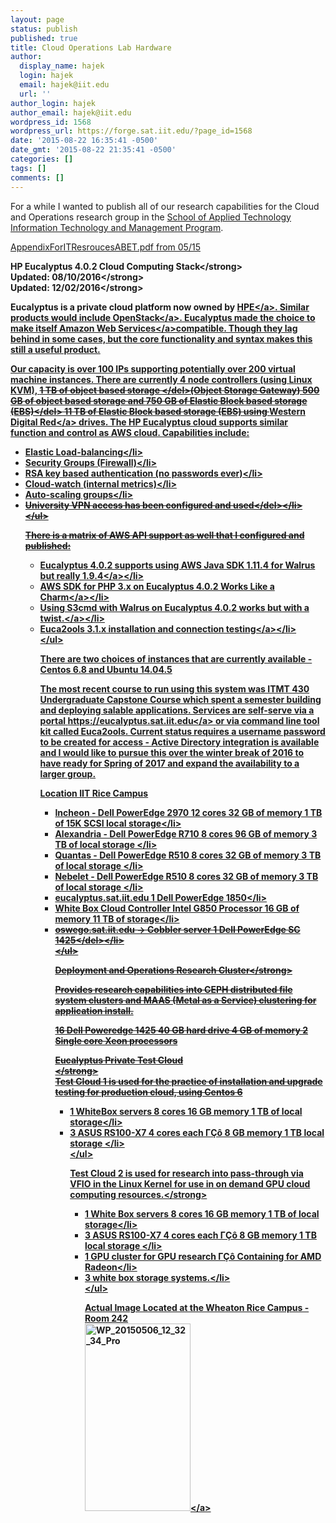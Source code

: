 ```yaml
---
layout: page
status: publish
published: true
title: Cloud Operations Lab Hardware
author:
  display_name: hajek
  login: hajek
  email: hajek@iit.edu
  url: ''
author_login: hajek
author_email: hajek@iit.edu
wordpress_id: 1568
wordpress_url: https://forge.sat.iit.edu/?page_id=1568
date: '2015-08-22 16:35:41 -0500'
date_gmt: '2015-08-22 21:35:41 -0500'
categories: []
tags: []
comments: []
---
```

For a while I wanted to publish all of our research capabilities for the Cloud and Operations research group in the [School of Applied Technology](http:&#47;&#47;appliedtech.iit.edu "School of Applied Technology")  [Information Technology and Management Program](http:&#47;&#47;appliedtech.iit.edu&#47;itm "ITM"). 

[AppendixForITResroucesABET.pdf from 05&#47;15](https:&#47;&#47;forge.sat.iit.edu&#47;wp-content&#47;uploads&#47;2015&#47;05&#47; "ABET Appendix")

<p><strong>HP Eucalyptus 4.0.2 Cloud Computing Stack<&#47;strong><br />
<strong>Updated: 08&#47;10&#47;2016<&#47;strong><br />
<strong>Updated: 12&#47;02&#47;2016<&#47;strong></p>
<p>Eucalyptus is a private cloud platform now owned by <a href="http:&#47;&#47;www8.hp.com&#47;us&#47;en&#47;cloud&#47;helion-eucalyptus.html">HPE<&#47;a>.  Similar products would include <a href="https:&#47;&#47;www.openstack.org&#47;">OpenStack<&#47;a>.  Eucalyptus made the choice to make itself <a href="https:&#47;&#47;www.openstack.org&#47;">Amazon Web Services<&#47;a>compatible.  Though they lag behind in some cases, but the core functionality and syntax makes this still a useful product.</p>
<p>Our capacity is over 100 IPs supporting potentially over 200 virtual machine instances.  There are currently 4 node controllers (using Linux KVM), <del datetime="2016-12-02T16:58:56+00:00">1 TB of object based storage <&#47;del>(Object Storage Gateway) 500 GB of object based storage and <del datetime="2016-12-02T16:58:56+00:00">750 GB of Elastic Block based storage (EBS)<&#47;del> 11 TB of Elastic Block based storage (EBS) using <a href="https:&#47;&#47;www.cdw.com&#47;shop&#47;products&#47;WD-Red-WD30EFRX-hard-drive-3-TB-SATA-600&#47;2764461.aspx">Western Digital Red<&#47;a> drives.  The HP Eucalyptus cloud supports similar function and control as AWS cloud.   Capabilities include:</p>
<ul>
<li>Elastic Load-balancing<&#47;li>
<li>Security Groups (Firewall)<&#47;li>
<li>RSA key based authentication (no passwords ever)<&#47;li>
<li>Cloud-watch (internal metrics)<&#47;li>
<li>Auto-scaling groups<&#47;li>
<li><del datetime="2016-12-02T16:58:56+00:00">University VPN access has been configured and used<&#47;del><&#47;li><br />
<&#47;ul></p>
<p> There is a matrix of AWS API support as well that I configured and published:</p>
<ul>
<li><a href="https:&#47;&#47;forge.sat.iit.edu&#47;2016&#47;06&#47;eucalyptus-4-0-2-supports-using-walrus-aws-java-sdk-1-11-4-but-really-1-9-4&#47;">Eucalyptus 4.0.2 supports using AWS Java SDK 1.11.4 for Walrus but really 1.9.4<&#47;a><&#47;li>
<li><a href="https:&#47;&#47;forge.sat.iit.edu&#47;2016&#47;03&#47;aws-for-php-3-x-on-eucalyptus-4-0-2-works-like-a-charm&#47;">AWS SDK for PHP 3.x on Eucalyptus 4.0.2 Works Like a Charm<&#47;a><&#47;li>
<li><a href="https:&#47;&#47;forge.sat.iit.edu&#47;2016&#47;05&#47;using-s3cmd-with-walrus-and-hp-eucalyptus-4-0-2-works-but-with-a-twist&#47;">Using S3cmd with Walrus on Eucalyptus 4.0.2 works but with a twist.<&#47;a><&#47;li>
<li><a href="https:&#47;&#47;forge.sat.iit.edu&#47;2016&#47;02&#47;euca2ools-3-1-x-installation-and-connection-testing-to-eucalyptus-4-0-2&#47;">Euca2ools 3.1.x installation and connection testing<&#47;a><&#47;li><br />
        <&#47;ul></p>
<p>There are two choices of instances that are currently available - Centos 6.8 and Ubuntu 14.04.5</p>
<p>The most recent course to run using this system was ITMT 430 Undergraduate Capstone Course which spent a semester building and deploying salable applications. Services are self-serve via a portal <a href="https:&#47;&#47;eucalyptus.sat.iit.edu">https:&#47;&#47;eucalyptus.sat.iit.edu<&#47;a> or via command line tool kit called Euca2ools.   Current status requires a username password to be created for access - Active Directory integration is available and I would like to pursue this over the winter break of 2016 to have ready for Spring of 2017 and expand the availability to a larger group.</p>
<p>Location IIT Rice Campus</p>
<ul>
<li>Incheon - Dell PowerEdge 2970 12 cores 32 GB of memory 1 TB of 15K SCSI local storage<&#47;li>
<li>Alexandria - Dell PowerEdge R710 8 cores 96 GB of memory 3 TB of local storage  <&#47;li>
<li>Quantas - Dell PowerEdge R510 8 cores 32 GB of memory 3 TB of local storage <&#47;li>
<li>Nebelet - Dell PowerEdge R510 8 cores 32 GB of memory 3 TB of local storage   <&#47;li>
<li>eucalyptus.sat.iit.edu 1 Dell PowerEdge 1850<&#47;li>
<li>White Box Cloud Controller Intel G850 Processor 16 GB of memory 11 TB of storage<&#47;li>
<li><del datetime="2016-12-02T16:58:56+00:00">oswego.sat.iit.edu -> Cobbler server 1 Dell PowerEdge SC 1425<&#47;del><&#47;li><br />
<&#47;ul></p>
<p><strong>Deployment and Operations Research Cluster<&#47;strong></p>
<p>Provides research capabilities into CEPH distributed file system clusters and MAAS (Metal as a Service) clustering for application install.</p>
<p>16 Dell Poweredge 1425 40 GB hard drive 4 GB of memory 2 Single core Xeon processors</p>
<p><strong>Eucalyptus Private Test Cloud<br />
<&#47;strong><br />
Test Cloud 1 is used for the practice of installation and upgrade testing for production cloud, using Centos 6</p>
<ul>
<li>1 WhiteBox servers 8 cores 16 GB memory 1 TB of local storage<&#47;li>
<li>3 ASUS RS100-X7 4 cores each &Gamma;&Ccedil;&ocirc; 8 GB memory 1 TB local storage <&#47;li><br />
<&#47;ul></p>
<p><strong>Test Cloud 2 is used for research into pass-through via VFIO in the Linux Kernel for use in on demand GPU cloud computing resources.<&#47;strong></p>
<ul>
<li>1 White Box servers 8 cores 16 GB memory 1 TB of local storage<&#47;li>
<li>3 ASUS RS100-X7 4 cores each &Gamma;&Ccedil;&ocirc; 8 GB memory 1 TB local storage <&#47;li>
<li>1 GPU cluster for GPU research &Gamma;&Ccedil;&ocirc; Containing for AMD Radeon<&#47;li>
<li>3 white box storage systems.<&#47;li><br />
<&#47;ul></p>
<p>Actual Image Located at the Wheaton Rice Campus - Room 242<br />
<a href="https:&#47;&#47;forge.sat.iit.edu&#47;wp-content&#47;uploads&#47;2015&#47;08&#47;WP_20150506_12_32_34_Pro.jpg"><img src="https:&#47;&#47;forge.sat.iit.edu&#47;wp-content&#47;uploads&#47;2015&#47;08&#47;WP_20150506_12_32_34_Pro-169x300.jpg" alt="WP_20150506_12_32_34_Pro" width="169" height="300" class="aligncenter size-medium wp-image-1934" &#47;><&#47;a></p>
